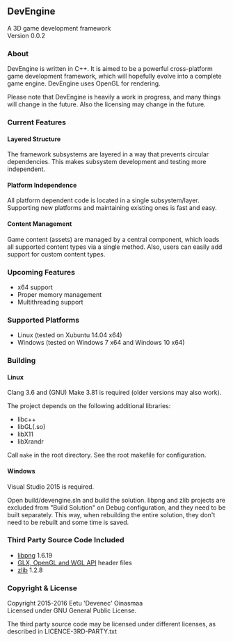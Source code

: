 ## DevEngine

A 3D game development framework  
Version 0.0.2


### About

DevEngine is written in C++. It is aimed to be a powerful cross-platform game
development framework, which will hopefully evolve into a complete game engine.
DevEngine uses OpenGL for rendering.

Please note that DevEngine is heavily a work in progress, and many things will
change in the future. Also the licensing may change in the future.


### Current Features

#### Layered Structure

The framework subsystems are layered in a way that prevents circular
dependencies. This makes subsystem development and testing more independent.

#### Platform Independence

All platform dependent code is located in a single subsystem/layer. Supporting
new platforms and maintaining existing ones is fast and easy.

#### Content Management

Game content (assets) are managed by a central component, which loads all
supported content types via a single method. Also, users can easily add support
for custom content types.


### Upcoming Features

- x64 support
- Proper memory management
- Multithreading support


### Supported Platforms

- Linux (tested on Xubuntu 14.04 x64)
- Windows (tested on Windows 7 x64 and Windows 10 x64)


### Building

#### Linux

Clang 3.6 and (GNU) Make 3.81 is required (older versions may also work).

The project depends on the following additional libraries:
- libc++
- libGL(.so)
- libX11
- libXrandr

Call ```make``` in the root directory. See the root makefile for configuration.

#### Windows

Visual Studio 2015 is required.

Open build/devengine.sln and build the solution. libpng and zlib projects are
excluded from "Build Solution" on Debug configuration, and they need to be
built separately. This way, when rebuilding the entire solution, they don't
need to be rebuilt and some time is saved.


### Third Party Source Code Included

- [libpng] 1.6.19
- [GLX, OpenGL and WGL API] header files
- [zlib] 1.2.8


### Copyright & License

Copyright 2015-2016 Eetu 'Devenec' Oinasmaa  
Licensed under GNU General Public License.

The third party source code may be licensed under different licenses, as
described in LICENCE-3RD-PARTY.txt


[libpng]: http://www.libpng.org/pub/png/libpng.html
[GLX, OpenGL and WGL API]: https://www.opengl.org/registry/#headers
[zlib]: http://www.zlib.net/
